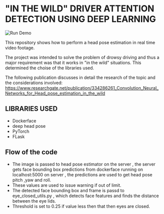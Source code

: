 # "IN THE WILD" DRIVER ATTENTION DETECTION USING DEEP LEARNING
![Run Demo](final_demo.gif)

This repository shows how to perform a head pose estimation in real time video footage. 

The project was intended to solve the problem of drowsy driving and thus a major requirement was that it works in "in the wild" situations. This determined the choise of the libraries used.

The following publication discusses in detail the research of the topic and the considerations involved: https://www.researchgate.net/publication/334286261_Convolution_Neural_Networks_for_Head_pose_estimation_in_the_wild

 ## LIBRARIES USED
* Dockerface 
* deep head pose 
* PyTorch
* FLask

## Flow of the code 
* The image is passed to head pose estimator on the server , the server gets face bounding box predictions from dockerface running on localhost:5000 on server , the predictions are used to get head pose pitch ,yaw and roll.
* These values are used to issue warning if out of limit.
* The detected face bounding box and frame is passd to eye_closed_utils.py , which detects face features and finds the distance between the eye lids.
* Threshold is set to 0.25 if value less then that then eyes are closed.



           

